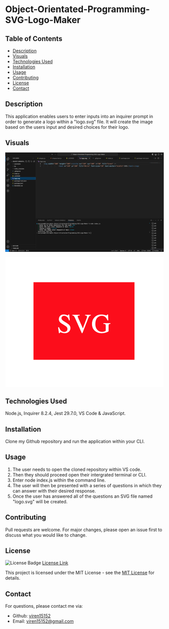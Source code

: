 # Object-Orientated-Programming-SVG-Logo-Maker

## Table of Contents

* [Description](#description)
* [Visuals](#visuals)
* [Technologies Used](#technologies-used)
* [Installation](#installation)
* [Usage](#usage)
* [Contributing](#contributing)
* [License](#license)
* [Contact](#contact)

## Description

This application enables users to enter inputs into an inquirer prompt in order to generate a logo within a "logo.svg" file. It will create the image based on the users input and desired choices for their logo. 

## Visuals
![Screenshot of application functioning within VS code](<Screenshot 2023-12-03 at 23.19.23.png>)

![Screenshot of Generated Logo](<Screenshot 2023-12-04 at 22.10.32.png>)

## Technologies Used

Node.js, Inquirer 8.2.4, Jest 29.7.0, VS Code & JavaScript.

## Installation

Clone my Github repository and run the application within your CLI.

## Usage

1. The user needs to open the cloned repository within VS code.
2. Then they should proceed open their intergrated terminal or CLI.
3. Enter node index.js within the command line.
4. The user will then be presented with a series of questions in which they can answer with their desired response.
5. Once the user has answered all of the questions an SVG file named "logo.svg" will be created. 

## Contributing

Pull requests are welcome. For major changes, please open an issue first
to discuss what you would like to change.


## License

![License Badge](https://img.shields.io/badge/License-MIT-yellow.svg)
[License Link](https://opensource.org/licenses/MIT)

This project is licensed under the MIT License - see the [MIT License](https://opensource.org/licenses/MIT) for details.

## Contact


  For questions, please contact me via:
  - Github: [viren15152](https://github.com/viren15152)
  - Email: viren15152@gmail.com